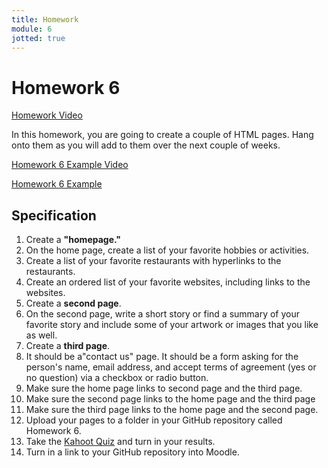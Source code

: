 ```yaml
---
title: Homework
module: 6
jotted: true
---
```


# Homework 6

<!-- video -->
<p><a href="//www.youtube.com/embed/Ak6yyu5Jqi4" data-lity>Homework Video</a></p>

In this homework, you are going to create a couple of HTML pages.  Hang onto them as you will add to them over the next couple of weeks.

<p><a href="//www.youtube.com/embed/hdO3Skk25Q4" data-lity>Homework 6 Example Video</a></p>

<p><a href="https://github.com/Montana-Media-Arts/120_CreativeCoding1-Fall2022-Samples/tree/main/Homework%206" target="_blank_">Homework 6 Example</a></p>

## Specification

1. Create a **"homepage."**
2. On the home page, create a list of your favorite hobbies or activities.
3. Create a list of your favorite restaurants with hyperlinks to the restaurants.
4. Create an ordered list of your favorite websites, including links to the websites.
5. Create a **second page**.
6. On the second page, write a short story or find a summary of your favorite story and include some of your artwork or images that you like as well.
8. Create a **third page**.
9. It should be a"contact us" page.  It should be a form asking for the person's name, email address, and accept terms of agreement (yes or no question) via a checkbox or radio button.
10. Make sure the home page links to second page and the third page.
11. Make sure the second page links to the home page and the third page
12. Make sure the third page links to the home page and the second page.
13. Upload your pages to a folder in your GitHub repository called Homework 6.
14. Take the <a href="https://kahoot.it/challenge/07243168?challenge-id=84387498-97d5-4d82-ae4e-eabb1c94cf58_1664205818296" target="_blank_">Kahoot Quiz</a> and turn in your results.
15. Turn in a link to your GitHub repository into Moodle.

